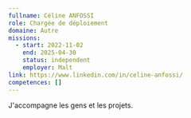 ```yaml
---
fullname: Céline ANFOSSI
role: Chargée de déploiement
domaine: Autre
missions:
  - start: 2022-11-02
    end: 2025-04-30
    status: independent
    employer: Malt
link: https://www.linkedin.com/in/celine-anfossi/
competences: []
---
```

J'accompagne les gens et les projets.